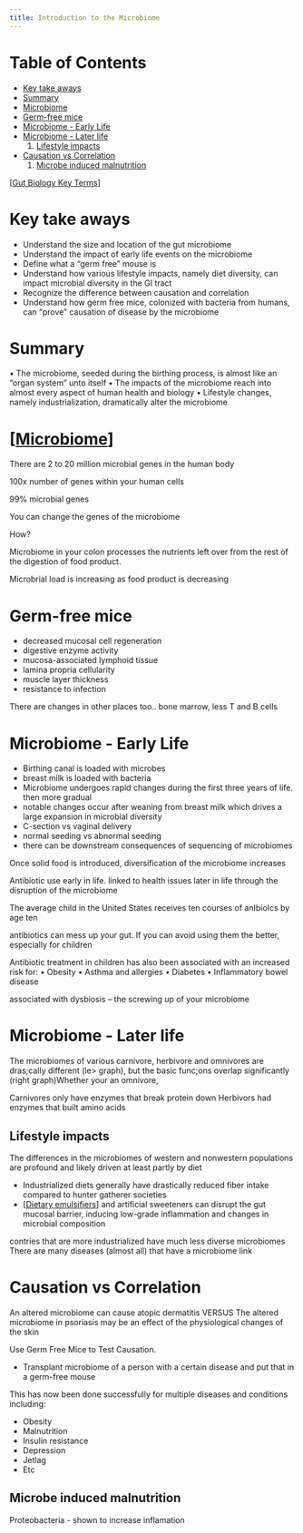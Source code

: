 ```yaml
---
title: Introduction to the Microbiome
---
```



# Table of Contents

- [Key take aways](#orgdfddf77)
-  [Summary](#orgd02b317)
-  [Microbiome](#orgea0fb82)
-  [Germ-free mice](#orgd31fe69)
-  [Microbiome - Early Life](#org90c25a4)
-  [Microbiome - Later life](#orgbf419ea)
    1.  [Lifestyle impacts](#org7e61f97)
-  [Causation vs Correlation](#orgf0a412f)
    1.  [Microbe induced malnutrition](#org2e72aa1)

[[Gut Biology Key Terms]]


<a id="orgdfddf77"></a>

# Key take aways

- Understand the size and location of the gut microbiome
- Understand the impact of early life events on the microbiome
- Define what a &ldquo;germ free&rdquo; mouse is
- Understand how various lifestyle impacts, namely diet diversity, can impact microbial diversity in the GI tract
- Recognize the difference between causation and correlation
- Understand how germ free mice, colonized with bacteria from humans, can &ldquo;prove&rdquo; causation of disease by the microbiome


<a id="orgd02b317"></a>

# Summary

• The microbiome, seeded during the birthing process, is almost like an “organ system” unto itself
• The impacts of the microbiome reach into almost every aspect of human health and biology
• Lifestyle changes, namely industrialization, dramatically alter the microbiome


<a id="orgea0fb82"></a>

# [[Microbiome]]

There are 2 to 20 million microbial genes in the human body

100x number of genes within your human cells

99% microbial genes

You can change the genes of the microbiome

How?

Microbiome in your colon processes the nutrients left over from the rest of the digestion of food product.

Microbrial load is increasing as food product is decreasing


<a id="orgd31fe69"></a>

# Germ-free mice

-   decreased mucosal cell regeneration
-   digestive enzyme activity
-   mucosa-associated lymphoid tissue
-   lamina propria cellularity
-   muscle layer thickness
-   resistance to infection

There are changes in other places too.. bone marrow, less T and B cells


<a id="org90c25a4"></a>

# Microbiome - Early Life

-   Birthing canal is loaded with microbes
-   breast milk is loaded with bacteria
-   Microbiome undergoes rapid changes during the first three years of life. then more gradual
-   notable changes occur after weaning from breast milk which drives a large expansion in microbial diversity
-   C-section vs vaginal delivery
-   normal seeding vs abnormal seeding
-   there can be downstream consequences of sequencing of microbiomes

Once solid food is introduced, diversification of the microbiome increases

Antibiotic use early in life. linked to health issues later in life through the disruption of the microbiome

The average child in the United States receives ten courses of anIbioIcs by age ten

antibiotics can mess up your gut. If you can avoid using them the better, especially for children

Antibiotic treatment in children has also been associated with an increased risk for:
• Obesity
• Asthma and allergies
• Diabetes
• Inflammatory bowel disease

associated with dysbiosis &#x2013; the screwing up of your microbiome


<a id="orgbf419ea"></a>

# Microbiome - Later life

The microbiomes of various carnivore, herbivore and omnivores are dras;cally different (le> graph), but the basic func;ons overlap significantly (right graph)Whether your an omnivore,

Carnivores only have enzymes that break protein down
Herbivors had enzymes that built amino acids


<a id="org7e61f97"></a>

## Lifestyle impacts

The differences in the microbiomes of western and nonwestern populations are profound and likely driven at least partly by diet
- Industrialized diets generally have drastically reduced fiber intake compared to hunter gatherer societies
- [[Dietary emulsifiers]] and artificial sweeteners can disrupt the gut mucosal barrier, inducing low-grade inflammation and changes in microbial composition

contries that are more industrialized have much less diverse microbiomes
There are many diseases (almost all) that have a microbiome link


<a id="orgf0a412f"></a>

# Causation vs Correlation

An altered microbiome can cause atopic dermatitis
VERSUS
The altered microbiome in psoriasis may be an effect of the physiological changes of the skin

Use Germ Free Mice to Test Causation.

-   Transplant microbiome of a person with a certain disease and put that in a germ-free mouse

This has now been done successfully for multiple diseases and conditions including:
- Obesity
- Malnutrition
- Insulin resistance 
- Depression
- Jetlag
- Etc


<a id="org2e72aa1"></a>

## Microbe induced malnutrition

Proteobacteria - shown to increase inflamation



[//begin]: # "Autogenerated link references for markdown compatibility"
[Gut Biology Key Terms]: gut-biology-key-terms "Gut Biology Key Terms"
[Microbiome]: microbiome "Microbiome"
[Dietary emulsifiers]: dietary-emulsifiers "Dietary Emulsifiers"
[//end]: # "Autogenerated link references"